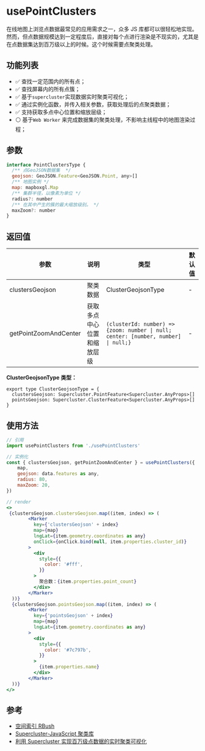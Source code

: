 # usePointClusters

在线地图上浏览点数据最常见的应用需求之一，众多 JS 库都可以很轻松地实现。然而，但点数据规模达到一定程度后，直接对每个点进行渲染是不现实的，尤其是在点数据集达到百万级以上的时候。这个时候需要点聚类处理。

## 功能列表

- ✅ 查找一定范围内的所有点；
- ✅ 查找屏幕内的所有点簇；
- ✅ 基于`supercluster`实现数据实时聚类可视化；
- ✅ 通过实例化函数，并传入相关参数，获取处理后的点聚类数据；
- ✅ 支持获取多点中心位置和缩放层级；
- ⚪ 基于`Web Worker` 来完成数据集的聚类处理，不影响主线程中的地图渲染过程；

## 参数

```jsx
interface PointClustersType {
  /** 点GeoJSON数据集  */
  geojson: GeoJSON.Feature<GeoJSON.Point, any>[]
  /** 地图实例 */
  map: mapboxgl.Map
  /** 集群半径，以像素为单位 */
  radius?: number
  /** 在其中产生的簇的最大缩放级别。 */
  maxZoom?: number
}
```

## 返回值

| 参数                  | 说明                       | 类型                                                                               | 默认值 |
| --------------------- | -------------------------- | ---------------------------------------------------------------------------------- | ------ |
| clustersGeojson       | 聚类数据                   | ClusterGeojsonType                                                                 | -      |
| getPointZoomAndCenter | 获取多点中心位置和缩放层级 | `(clusterId: number) => {zoom: number \| null; center: [number, number] \| null;}` | -      |

**ClusterGeojsonType 类型：**

```
export type ClusterGeojsonType = {
  clustersGeojson: Supercluster.PointFeature<Supercluster.AnyProps>[]
  pointsGeojson: Supercluster.ClusterFeature<Supercluster.AnyProps>[]
}
```

## 使用方法

```jsx
// 引用
import usePointClusters from './usePointClusters'

// 实例化
const { clustersGeojson, getPointZoomAndCenter } = usePointClusters({
    map,
    geojson: data.features as any,
    radius: 80,
    maxZoom: 20,
})

// render
<>
 {clustersGeojson.clustersGeojson.map((item, index) => (
        <Marker
          key={'clustersGeojson' + index}
          map={map}
          lngLat={item.geometry.coordinates as any}
          onClick={onClick.bind(null, item.properties.cluster_id)}
        >
          <div
            style={{
              color: '#fff',
            }}
          >
            聚合数：{item.properties.point_count}
          </div>
        </Marker>
  ))}
  {clustersGeojson.pointsGeojson.map((item, index) => (
        <Marker
          key={'pointsGeojson' + index}
          map={map}
          lngLat={item.geometry.coordinates as any}
        >
          <div
            style={{
              color: '#7c797b',
            }}
          >
            {item.properties.name}
          </div>
        </Marker>
  ))}
</>
```

## 参考

- [空间索引 RBush](https://github.com/mourner/rbush)
- [Supercluster-JavaScript 聚类库](https://github.com/mapbox/supercluster)
- [利用 Supercluster 实现百万级点数据的实时聚类可视化](https://wysrc.github.io/2017/11/23/supercluster/)
